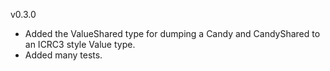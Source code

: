 v0.3.0

- Added the ValueShared type for dumping a Candy and CandyShared to an ICRC3 style Value type.
- Added many tests.
